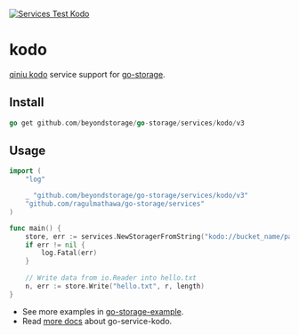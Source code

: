[![Services Test Kodo](https://github.com/beyondstorage/go-storage/actions/workflows/services-test-kodo.yml/badge.svg)](https://github.com/beyondstorage/go-storage/actions/workflows/services-test-kodo.yml)

# kodo

[qiniu kodo](https://www.qiniu.com/products/kodo) service support for
[go-storage](https://github.com/beyondstorage/go-storage).

## Install

```go
go get github.com/beyondstorage/go-storage/services/kodo/v3
```

## Usage

```go
import (
	"log"

	_ "github.com/beyondstorage/go-storage/services/kodo/v3"
	"github.com/ragulmathawa/go-storage/services"
)

func main() {
	store, err := services.NewStoragerFromString("kodo://bucket_name/path/to/workdir?credential=hmac:<access_key>:<secret_key>&endpoint=http:<domain>")
	if err != nil {
		log.Fatal(err)
	}
	
	// Write data from io.Reader into hello.txt
	n, err := store.Write("hello.txt", r, length)
}
```

- See more examples in
  [go-storage-example](https://github.com/beyondstorage/go-storage-example).
- Read [more docs](https://beyondstorage.io/docs/go-storage/services/kodo) about
  go-service-kodo.
